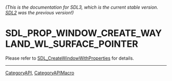 ###### (This is the documentation for SDL3, which is the current stable version. [SDL2](https://wiki.libsdl.org/SDL2/) was the previous version!)
# SDL_PROP_WINDOW_CREATE_WAYLAND_WL_SURFACE_POINTER

Please refer to [SDL_CreateWindowWithProperties](SDL_CreateWindowWithProperties) for details.

----
[CategoryAPI](CategoryAPI), [CategoryAPIMacro](CategoryAPIMacro)

